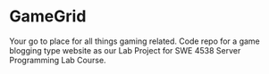 # GameGrid
Your go to place for all things gaming related. Code repo for a game blogging type website as our Lab Project for SWE 4538 Server Programming Lab Course.
